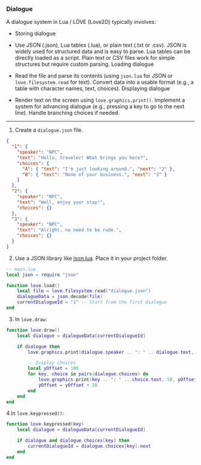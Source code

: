 ### Dialogue

A dialogue system in Lua / LÖVE (Love2D) typically involves:

- Storing dialogue

- Use JSON (.json), Lua tables (.lua), or plain text (.txt or .csv).
  JSON is widely used for structured data and is easy to parse.
  Lua tables can be directly loaded as a script.
  Plain text or CSV files work for simple structures but require custom parsing.
  Loading dialogue

- Read the file and parse its contents (using `json.lua` for JSON or `love.filesystem.read` for text).
  Convert data into a usable format (e.g., a table with character names, text, choices).
  Displaying dialogue

- Render text on the screen using `love.graphics.print()`.
  Implement a system for advancing dialogue (e.g., pressing a key to go to the next line).
  Handle branching choices if needed.

---

1. Create a `dialogue.json` file.

```json
{
  "1": {
    "speaker": "NPC",
    "text": "Hello, traveler! What brings you here?",
    "choices": {
      "A": { "text": "I'm just looking around.", "next": "2" },
      "B": { "text": "None of your business.", "next": "3" }
    }
  },
  "2": {
    "speaker": "NPC",
    "text": "Well, enjoy your stay!",
    "choices": {}
  },
  "3": {
    "speaker": "NPC",
    "text": "Alright, no need to be rude.",
    "choices": {}
  }
}
```

2. Use a JSON library like [json.lua](https://github.com/rxi/json.lua). Place it in your project folder.

```lua
-- main.lua
local json = require "json"

function love.load()
    local file = love.filesystem.read("dialogue.json")
    dialogueData = json.decode(file)
    currentDialogueId = "1" -- Start from the first dialogue
end
```

3. In `love.draw`:

```lua
function love.draw()
    local dialogue = dialogueData[currentDialogueId]

    if dialogue then
        love.graphics.print(dialogue.speaker .. ": " .. dialogue.text, 50, 50)

        -- Display choices
        local yOffset = 100
        for key, choice in pairs(dialogue.choices) do
            love.graphics.print(key .. ": " .. choice.text, 50, yOffset)
            yOffset = yOffset + 20
        end
    end
end
```

4.In `love.keypressed()`:

```lua
function love.keypressed(key)
    local dialogue = dialogueData[currentDialogueId]

    if dialogue and dialogue.choices[key] then
        currentDialogueId = dialogue.choices[key].next
    end
end
```
